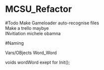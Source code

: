 # MCSU_Refactor


#Todo
Make Gameloader auto-recognise files<br>
Make a trello maybye<br>
INvitiation michele obamna<br>


#Naming

Vars/OBjects Word_Word

voids wordWord
exept for Init();